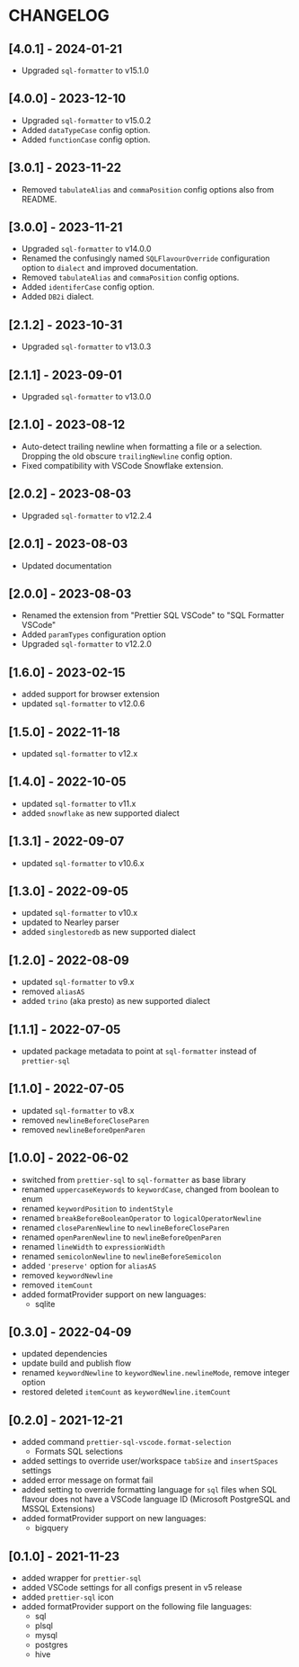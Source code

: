 # CHANGELOG

## [4.0.1] - 2024-01-21

- Upgraded `sql-formatter` to v15.1.0

## [4.0.0] - 2023-12-10

- Upgraded `sql-formatter` to v15.0.2
- Added `dataTypeCase` config option.
- Added `functionCase` config option.

## [3.0.1] - 2023-11-22

- Removed `tabulateAlias` and `commaPosition` config options also from README.

## [3.0.0] - 2023-11-21

- Upgraded `sql-formatter` to v14.0.0
- Renamed the confusingly named `SQLFlavourOverride` configuration option to `dialect` and improved documentation.
- Removed `tabulateAlias` and `commaPosition` config options.
- Added `identiferCase` config option.
- Added `DB2i` dialect.

## [2.1.2] - 2023-10-31

- Upgraded `sql-formatter` to v13.0.3

## [2.1.1] - 2023-09-01

- Upgraded `sql-formatter` to v13.0.0

## [2.1.0] - 2023-08-12

- Auto-detect trailing newline when formatting a file or a selection.
  Dropping the old obscure `trailingNewline` config option.
- Fixed compatibility with VSCode Snowflake extension.

## [2.0.2] - 2023-08-03

- Upgraded `sql-formatter` to v12.2.4

## [2.0.1] - 2023-08-03

- Updated documentation

## [2.0.0] - 2023-08-03

- Renamed the extension from "Prettier SQL VSCode" to "SQL Formatter VSCode"
- Added `paramTypes` configuration option
- Upgraded `sql-formatter` to v12.2.0

## [1.6.0] - 2023-02-15

- added support for browser extension
- updated `sql-formatter` to v12.0.6

## [1.5.0] - 2022-11-18

- updated `sql-formatter` to v12.x

## [1.4.0] - 2022-10-05

- updated `sql-formatter` to v11.x
- added `snowflake` as new supported dialect

## [1.3.1] - 2022-09-07

- updated `sql-formatter` to v10.6.x

## [1.3.0] - 2022-09-05

- updated `sql-formatter` to v10.x
- updated to Nearley parser
- added `singlestoredb` as new supported dialect

## [1.2.0] - 2022-08-09

- updated `sql-formatter` to v9.x
- removed `aliasAS`
- added `trino` (aka presto) as new supported dialect

## [1.1.1] - 2022-07-05

- updated package metadata to point at `sql-formatter` instead of `prettier-sql`

## [1.1.0] - 2022-07-05

- updated `sql-formatter` to v8.x
- removed `newlineBeforeCloseParen`
- removed `newlineBeforeOpenParen`

## [1.0.0] - 2022-06-02

- switched from `prettier-sql` to `sql-formatter` as base library
- renamed `uppercaseKeywords` to `keywordCase`, changed from boolean to enum
- renamed `keywordPosition` to `indentStyle`
- renamed `breakBeforeBooleanOperator` to `logicalOperatorNewline`
- renamed `closeParenNewline` to `newlineBeforeCloseParen`
- renamed `openParenNewline` to `newlineBeforeOpenParen`
- renamed `lineWidth` to `expressionWidth`
- renamed `semicolonNewline` to `newlineBeforeSemicolon`
- added `'preserve'` option for `aliasAS`
- removed `keywordNewline`
- removed `itemCount`
- added formatProvider support on new languages:
  - sqlite

## [0.3.0] - 2022-04-09

- updated dependencies
- update build and publish flow
- renamed `keywordNewline` to `keywordNewline.newlineMode`, remove integer option
- restored deleted `itemCount` as `keywordNewline.itemCount`

## [0.2.0] - 2021-12-21

- added command `prettier-sql-vscode.format-selection`
  - Formats SQL selections
- added settings to override user/workspace `tabSize` and `insertSpaces` settings
- added error message on format fail
- added setting to override formatting language for `sql` files when SQL flavour does not have a VSCode language ID (Microsoft PostgreSQL and MSSQL Extensions)
- added formatProvider support on new languages:
  - bigquery

## [0.1.0] - 2021-11-23

- added wrapper for `prettier-sql`
- added VSCode settings for all configs present in v5 release
- added `prettier-sql` icon
- added formatProvider support on the following file languages:
  - sql
  - plsql
  - mysql
  - postgres
  - hive
